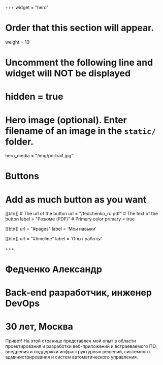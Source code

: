 +++
widget = "hero"
# Order that this section will appear.
weight = 10

# Uncomment the following line and widget will NOT be displayed
# hidden = true

# Hero image (optional). Enter filename of an image in the `static/` folder.
hero_media = "/img/portrait.jpg"

# Buttons
# Add as much button as you want
[[btn]]
	# The url of the button
  url = "/fedchenko_ru.pdf"
	# The text of the button
  label = "Резюме (PDF)"
	# Primary color
	primary = true

[[btn]]
  url = "#pages"
  label = 'Мои навыки'

[[btn]]
  url = "#timeline"
  label = 'Опыт работы'

+++

# **Федченко Александр**
# Back-end разработчик, инженер DevOps
# 30 лет, Москва

Привет! На этой странице представлен мой опыт в области проектирования
и разработки веб-приложений и встраеваемого ПО, внедрения и поддержки
инфраструктурных решений, системного администрирования и систем
автоматического управления.
